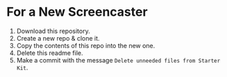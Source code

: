 # For a New Screencaster

1. Download this repository.
2. Create a new repo & clone it.
3. Copy the contents of this repo into the new one.
2. Delete this readme file.
3. Make a commit with the message `Delete unneeded files from Starter Kit`.
